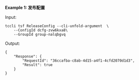 **Example 1: 发布配置**



Input: 

```
tccli tsf ReleaseConfig --cli-unfold-argument  \
    --ConfigId dcfg-zvw6kxa8\
    --GroupId group-nalqbgvq
```

Output: 
```
{
    "Response": {
        "RequestId": "36ccafba-c8ab-4d15-a4f1-4cfd2070d1d3",
        "Result": true
    }
}
```

